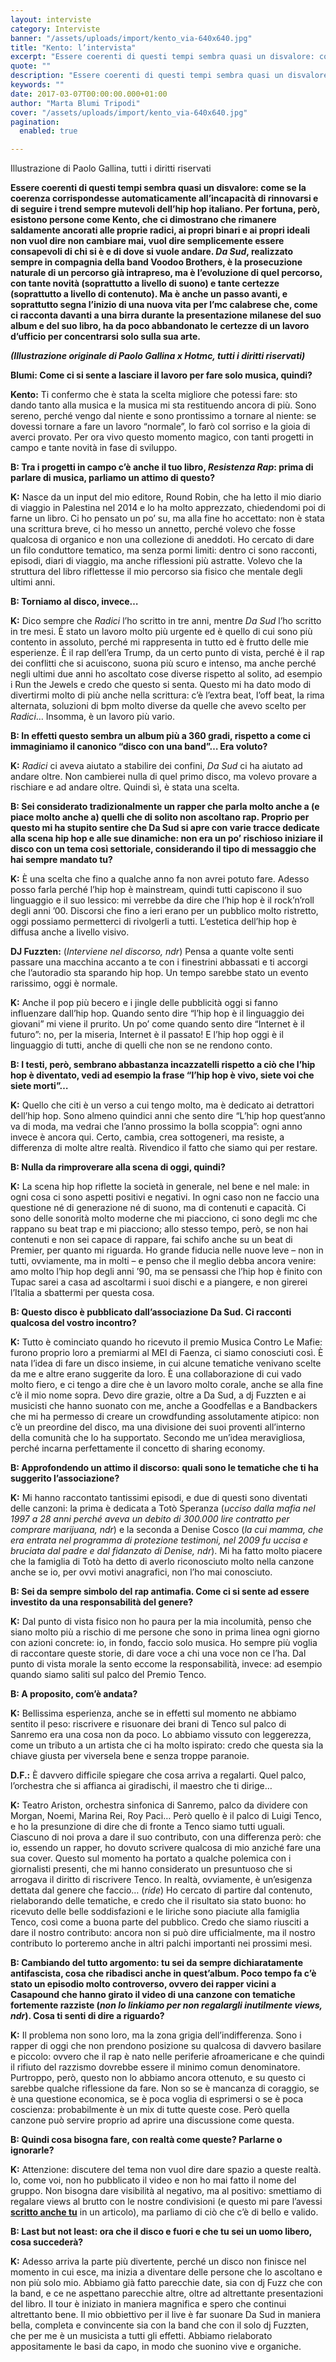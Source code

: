 ```yaml
---
layout: interviste
category: Interviste
banner: "/assets/uploads/import/kento_via-640x640.jpg"
title: "Kento: l’intervista"
excerpt: "Essere coerenti di questi tempi sembra quasi un disvalore: come se la coerenza corrispondesse automaticamente all’incapacità di rinnovarsi e di seguire i trend sempre mutevoli dell’hip hop italiano. Per fortuna, però, esistono persone come Kento, che ci dimostrano che rimanere saldamente ancorati alle proprie radici, ai propri binari e ai propri ideali non vuol dire…"
quote: ""
description: "Essere coerenti di questi tempi sembra quasi un disvalore: come se la coerenza corrispondesse automaticamente all’incapacità di rinnovarsi e di seguire i trend sempre mutevoli dell’hip hop italiano. Per fortuna, però, esistono persone come Kento, che ci dimostrano che rimanere saldamente ancorati alle proprie radici, ai propri binari e ai propri ideali non vuol dire…"
keywords: ""
date: 2017-03-07T00:00:00.000+01:00
author: "Marta Blumi Tripodi"
cover: "/assets/uploads/import/kento_via-640x640.jpg"
pagination:
  enabled: true

---
```


Illustrazione di Paolo Gallina, tutti i diritti riservati

**Essere coerenti di questi tempi sembra quasi un disvalore: come se la coerenza corrispondesse automaticamente all’incapacità di rinnovarsi e di seguire i trend sempre mutevoli dell’hip hop italiano. Per fortuna, però, esistono persone come Kento, che ci dimostrano che rimanere saldamente ancorati alle proprie radici, ai propri binari e ai propri ideali non vuol dire non cambiare mai, vuol dire semplicemente essere consapevoli di chi si è e di dove si vuole andare. _Da Sud_, realizzato sempre in compagnia della band Voodoo Brothers, è la prosecuzione naturale di un percorso già intrapreso, ma è l’evoluzione di quel percorso, con tante novità (soprattutto a livello di suono) e tante certezze (soprattutto a livello di contenuto). Ma è anche un passo avanti, e soprattutto segna l’inizio di una nuova vita per l’mc calabrese che, come ci racconta davanti a una birra durante la presentazione milanese del suo album e del suo libro, ha da poco abbandonato le certezze di un lavoro d’ufficio per concentrarsi solo sulla sua arte.** 

**_(Illustrazione originale di Paolo Gallina x Hotmc, tutti i diritti riservati)_**

**Blumi: Come ci si sente a lasciare il lavoro per fare solo musica, quindi?**

**Kento:** Ti confermo che è stata la scelta migliore che potessi fare: sto dando tanto alla musica e la musica mi sta restituendo ancora di più. Sono sereno, perché vengo dal niente e sono prontissimo a tornare al niente: se dovessi tornare a fare un lavoro “normale”, lo farò col sorriso e la gioia di averci provato. Per ora vivo questo momento magico, con tanti progetti in campo e tante novità in fase di sviluppo.

**B: Tra i progetti in campo c’è anche il tuo libro, _Resistenza Rap_: prima di parlare di musica, parliamo un attimo di questo?**

**K:** Nasce da un input del mio editore, Round Robin, che ha letto il mio diario di viaggio in Palestina nel 2014 e lo ha molto apprezzato, chiedendomi poi di farne un libro. Ci ho pensato un po’ su, ma alla fine ho accettato: non è stata una scrittura breve, ci ho messo un annetto, perché volevo che fosse qualcosa di organico e non una collezione di aneddoti. Ho cercato di dare un filo conduttore tematico, ma senza pormi limiti: dentro ci sono racconti, episodi, diari di viaggio, ma anche riflessioni più astratte. Volevo che la struttura del libro riflettesse il mio percorso sia fisico che mentale degli ultimi anni.

**B: Torniamo al disco, invece…**

**K:** Dico sempre che _Radici_ l’ho scritto in tre anni, mentre _Da Sud_ l’ho scritto in tre mesi. È stato un lavoro molto più urgente ed è quello di cui sono più contento in assoluto, perché mi rappresenta in tutto ed è frutto delle mie esperienze. È il rap dell’era Trump, da un certo punto di vista, perché è il rap dei conflitti che si acuiscono, suona più scuro e intenso, ma anche perché negli ultimi due anni ho ascoltato cose diverse rispetto al solito, ad esempio i Run the Jewels e credo che questo si senta. Questo mi ha dato modo di divertirmi molto di più anche nella scrittura: c’è l’extra beat, l’off beat, la rima alternata, soluzioni di bpm molto diverse da quelle che avevo scelto per _Radici_… Insomma, è un lavoro più vario.

**B: In effetti questo sembra un album più a 360 gradi, rispetto a come ci immaginiamo il canonico “disco con una band”… Era voluto?**

**K:** _Radici_ ci aveva aiutato a stabilire dei confini, _Da Sud_ ci ha aiutato ad andare oltre. Non cambierei nulla di quel primo disco, ma volevo provare a rischiare e ad andare oltre. Quindi sì, è stata una scelta.

**B: Sei considerato tradizionalmente un rapper che parla molto anche a (e piace molto anche a) quelli che di solito non ascoltano rap. Proprio per questo mi ha stupito sentire che Da Sud si apre con varie tracce dedicate alla scena hip hop e alle sue dinamiche: non era un po’ rischioso iniziare il disco con un tema così settoriale, considerando il tipo di messaggio che hai sempre mandato tu?**

**K:** È una scelta che fino a qualche anno fa non avrei potuto fare. Adesso posso farla perché l’hip hop è mainstream, quindi tutti capiscono il suo linguaggio e il suo lessico: mi verrebbe da dire che l’hip hop è il rock’n’roll degli anni ’00\. Discorsi che fino a ieri erano per un pubblico molto ristretto, oggi possiamo permetterci di rivolgerli a tutti. L’estetica dell’hip hop è diffusa anche a livello visivo.

**DJ Fuzzten:** (_Interviene nel discorso, ndr_) Pensa a quante volte senti passare una macchina accanto a te con i finestrini abbassati e ti accorgi che l’autoradio sta sparando hip hop. Un tempo sarebbe stato un evento rarissimo, oggi è normale.

**K:** Anche il pop più becero e i jingle delle pubblicità oggi si fanno influenzare dall’hip hop. Quando sento dire “l’hip hop è il linguaggio dei giovani” mi viene il prurito. Un po’ come quando sento dire “Internet è il futuro”: no, per la miseria, Internet è il passato! E l’hip hop oggi è il linguaggio di tutti, anche di quelli che non se ne rendono conto.

**B: I testi, però, sembrano abbastanza incazzatelli rispetto a ciò che l’hip hop è diventato, vedi ad esempio la frase “l’hip hop è vivo, siete voi che siete morti”…**

**K:** Quello che citi è un verso a cui tengo molto, ma è dedicato ai detrattori dell’hip hop. Sono almeno quindici anni che sento dire “L’hip hop quest’anno va di moda, ma vedrai che l’anno prossimo la bolla scoppia”: ogni anno invece è ancora qui. Certo, cambia, crea sottogeneri, ma resiste, a differenza di molte altre realtà. Rivendico il fatto che siamo qui per restare.

**B: Nulla da rimproverare alla scena di oggi, quindi?**

**K:** La scena hip hop riflette la società in generale, nel bene e nel male: in ogni cosa ci sono aspetti positivi e negativi. In ogni caso non ne faccio una questione né di generazione né di suono, ma di contenuti e capacità. Ci sono delle sonorità molto moderne che mi piacciono, ci sono degli mc che rappano su beat trap e mi piacciono; allo stesso tempo, però, se non hai contenuti e non sei capace di rappare, fai schifo anche su un beat di Premier, per quanto mi riguarda. Ho grande fiducia nelle nuove leve – non in tutti, ovviamente, ma in molti – e penso che il meglio debba ancora venire: amo molto l’hip hop degli anni ’90, ma se pensassi che l’hip hop è finito con Tupac sarei a casa ad ascoltarmi i suoi dischi e a piangere, e non girerei l’Italia a sbattermi per questa cosa.

**B: Questo disco è pubblicato dall’associazione Da Sud. Ci racconti qualcosa del vostro incontro?**

**K:** Tutto è cominciato quando ho ricevuto il premio Musica Contro Le Mafie: furono proprio loro a premiarmi al MEI di Faenza, ci siamo conosciuti così. È nata l’idea di fare un disco insieme, in cui alcune tematiche venivano scelte da me e altre erano suggerite da loro. È una collaborazione di cui vado molto fiero, e ci tengo a dire che è un lavoro molto corale, anche se alla fine c’è il mio nome sopra. Devo dire grazie, oltre a Da Sud, a dj Fuzzten e ai musicisti che hanno suonato con me, anche a Goodfellas e a Bandbackers che mi ha permesso di creare un crowdfunding assolutamente atipico: non c’è un preordine del disco, ma una divisione dei suoi proventi all’interno della comunità che lo ha supportato. Secondo me un’idea meravigliosa, perché incarna perfettamente il concetto di sharing economy.

**B: Approfondendo un attimo il discorso: quali sono le tematiche che ti ha suggerito l’associazione?**

**K:** Mi hanno raccontato tantissimi episodi, e due di questi sono diventati delle canzoni: la prima è dedicata a Totò Speranza (_ucciso dalla mafia nel 1997 a 28 anni perché aveva un debito di 300.000 lire contratto per comprare marijuana, ndr_) e la seconda a Denise Cosco (_la cui mamma, che era entrata nel programma di protezione testimoni, nel 2009 fu uccisa e bruciata dal padre e dal fidanzato di Denise, ndr_). Mi ha fatto molto piacere che la famiglia di Totò ha detto di averlo riconosciuto molto nella canzone anche se io, per ovvi motivi anagrafici, non l’ho mai conosciuto.

**B: Sei da sempre simbolo del rap antimafia. Come ci si sente ad essere investito da una responsabilità del genere?**

**K:** Dal punto di vista fisico non ho paura per la mia incolumità, penso che siano molto più a rischio di me persone che sono in prima linea ogni giorno con azioni concrete: io, in fondo, faccio solo musica. Ho sempre più voglia di raccontare queste storie, di dare voce a chi una voce non ce l’ha. Dal punto di vista morale la sento eccome la responsabilità, invece: ad esempio quando siamo saliti sul palco del Premio Tenco.

**B: A proposito, com’è andata?**

**K:** Bellissima esperienza, anche se in effetti sul momento ne abbiamo sentito il peso: riscrivere e risuonare dei brani di Tenco sul palco di Sanremo era una cosa non da poco. Lo abbiamo vissuto con leggerezza, come un tributo a un artista che ci ha molto ispirato: credo che questa sia la chiave giusta per viversela bene e senza troppe paranoie.

**D.F.:** È davvero difficile spiegare che cosa arriva a regalarti. Quel palco, l’orchestra che si affianca ai giradischi, il maestro che ti dirige…

**K:** Teatro Ariston, orchestra sinfonica di Sanremo, palco da dividere con Morgan, Noemi, Marina Rei, Roy Paci… Però quello è il palco di Luigi Tenco, e ho la presunzione di dire che di fronte a Tenco siamo tutti uguali. Ciascuno di noi prova a dare il suo contributo, con una differenza però: che io, essendo un rapper, ho dovuto scrivere qualcosa di mio anziché fare una sua cover. Questo sul momento ha portato a qualche polemica con i giornalisti presenti, che mi hanno considerato un presuntuoso che si arrogava il diritto di riscrivere Tenco. In realtà, ovviamente, è un’esigenza dettata dal genere che faccio… (_ride_) Ho cercato di partire dal contenuto, rielaborando delle tematiche, e credo che il risultato sia stato buono: ho ricevuto delle belle soddisfazioni e le liriche sono piaciute alla famiglia Tenco, così come a buona parte del pubblico. Credo che siamo riusciti a dare il nostro contributo: ancora non si può dire ufficialmente, ma il nostro contributo lo porteremo anche in altri palchi importanti nei prossimi mesi.

**B: Cambiando del tutto argomento: tu sei da sempre dichiaratamente antifascista, cosa che ribadisci anche in quest’album. Poco tempo fa c’è stato un episodio molto controverso, ovvero dei rapper vicini a Casapound che hanno girato il video di una canzone con tematiche fortemente razziste (_non lo linkiamo per non regalargli inutilmente views, ndr_). Cosa ti senti di dire a riguardo?**

**K:** Il problema non sono loro, ma la zona grigia dell’indifferenza. Sono i rapper di oggi che non prendono posizione su qualcosa di davvero basilare e piccolo: ovvero che il rap è nato nelle periferie afroamericane e che quindi il rifiuto del razzismo dovrebbe essere il minimo comun denominatore. Purtroppo, però, questo non lo abbiamo ancora ottenuto, e su questo ci sarebbe qualche riflessione da fare. Non so se è mancanza di coraggio, se è una questione economica, se è poca voglia di esprimersi o se è poca coscienza: probabilmente è un mix di tutte queste cose. Però quella canzone può servire proprio ad aprire una discussione come questa.

**B: Quindi cosa bisogna fare, con realtà come queste? Parlarne o ignorarle?**

**K:** Attenzione: discutere del tema non vuol dire dare spazio a queste realtà. Io, come voi, non ho pubblicato il video e non ho mai fatto il nome del gruppo. Non bisogna dare visibilità al negativo, ma al positivo: smettiamo di regalare views al brutto con le nostre condivisioni (e questo mi pare l’avessi [**scritto anche tu**](https://hotmc.com/per-favore-smettiamo-tutti-in-coro-di-parlare-della-dark-polo-gang/) in un articolo), ma parliamo di ciò che c’è di bello e valido.

**B: Last but not least: ora che il disco e fuori e che tu sei un uomo libero, cosa succederà?**

**K:** Adesso arriva la parte più divertente, perché un disco non finisce nel momento in cui esce, ma inizia a diventare delle persone che lo ascoltano e non più solo mio. Abbiamo già fatto parecchie date, sia con dj Fuzz che con la band, e ce ne aspettano parecchie altre, oltre ad altrettante presentazioni del libro. Il tour è iniziato in maniera magnifica e spero che continui altrettanto bene. Il mio obbiettivo per il live è far suonare Da Sud in maniera bella, completa e convincente sia con la band che con il solo dj Fuzzten, che per me è un musicista a tutti gli effetti. Abbiamo rielaborato appositamente le basi da capo, in modo che suonino vive e organiche.